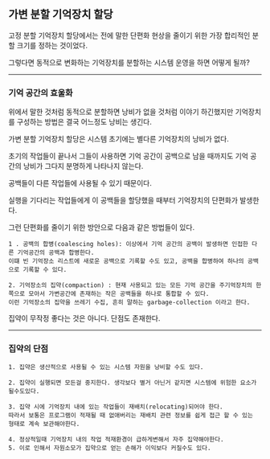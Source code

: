 ## 가변 분할 기억장치 할당

고정 분할 기억장치 할당에서는 전에 말한 단편화 현상을 줄이기 위한 가장 합리적인 분할 크기를 정하는 것이었다.

그렇다면 동적으로 변화하는 기억장치를 분할하는 시스템 운영을 하면 어떻게 될까?

----------------------------------------------------------------

### 기억 공간의 효울화

위에서 말한 것처럼 동적으로 분할하면 낭비가 없을 것처럼 이야기 하긴했지만 기억장치를 구성하는 방법은 결국 어느정도 낭비는 생긴다.

가변 분할 기억장치 할당은 시스템 초기에는 별다른 기억장치의 낭비가 없다.

초기의 작업들이 끝나서 그들이 사용하면 기억 공간이 공백으로 남을 때까지도 기억 공간의 낭비가 그다지 분명하게 나타나지 않는다.

공백들이 다른 작업들에 사용될 수 있기 때문이다.

실행을 기다리는 작업들에게 이 공백들을 할당했을 때부터 기억장치의 단편화가 발생한다.

그런 단편화를 줄이기 위한 방안으로 다음과 같은 방법들이 있다.

```
1 . 공백의 합병(coalescing holes): 이상에서 기억 공간의 공백이 발생하면 인접한 다른 기억공간의 공백과 합병한다.
이떄 빈 기억장소 리스트에 새로운 공백으로 기록할 수도 있고, 공백을 합병하여 하나의 공백으로 기록할 수 있다.

2. 기억장소의 집약(compaction) : 현재 사용되고 있는 모든 기억 공간을 주기억장치의 한쪽으로 모아서 가변공간에 존재하는 작은 공백들을 하나로 통합할 수 있다.
이런 기억장소의 집약을 쓰레기 수집, 흔히 말하는 garbage-collection 이라고 한다.

```
집약이 무작정 좋다는 것은 아니다. 단점도 존재한다. 

----------------------------------------------------------------

### 집약의 단점

```
1. 집약은 생산적으로 사용될 수 있는 시스템 자원을 낭비할 수도 있다.

2. 집약이 실행되면 모든걸 중지한다. 생각보다 별거 아닌거 같지면 시스템에 위험한 요소가 될수도있다.

3. 집약 시에 기억장치 내에 있는 작업들이 재배치(relocating)되어야 한다.
따라서 보통은 프로그램이 적재될 때 없애버리는 재배치 관련 정보를 쉽게 접근 할 수 있는 형태로 계속 보관해야한다.

4. 정상적일때 기억장치 내의 작업 적재환경이 급하게변해서 자주 집약해야한다. 
5. 이로 인해서 자원소모가 집약으로 얻는 손해가 이익보다 커질수도 있다.
```
